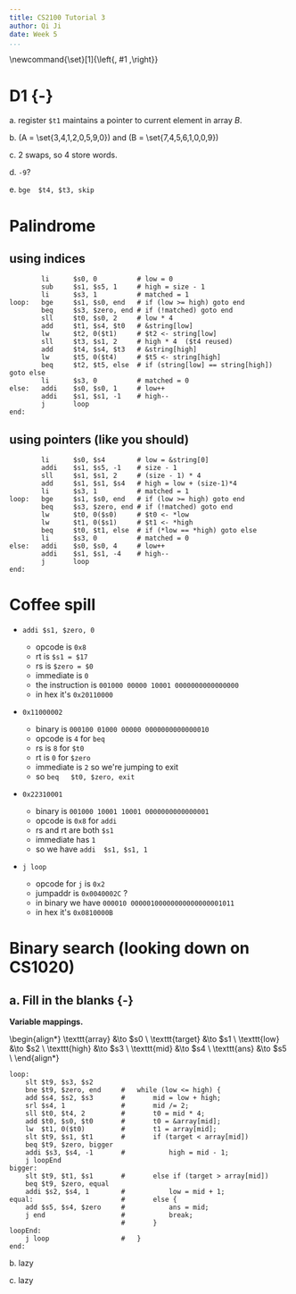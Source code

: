 ```yaml
---
title: CS2100 Tutorial 3
author: Qi Ji
date: Week 5
...
```


\newcommand{\set}[1]{\left\{\, #1 \,\right\}}

# D1 {-}

a. register `$t1` maintains a pointer to current element in array *B*.

b. \(A = \set{3,4,1,2,0,5,9,0}\) and \(B = \set{7,4,5,6,1,0,0,9}\)

c. 2 swaps, so 4 store words.

d. `-9`?

e. `bge  $t4, $t3, skip`

# Palindrome

## using indices

```{.mips .numberLines}
        li      $s0, 0          # low = 0
        sub     $s1, $s5, 1     # high = size - 1
        li      $s3, 1          # matched = 1
loop:   bge     $s1, $s0, end   # if (low >= high) goto end
        beq     $s3, $zero, end # if (!matched) goto end
        sll     $t0, $s0, 2     # low * 4
        add     $t1, $s4, $t0   # &string[low]
        lw      $t2, 0($t1)     # $t2 <- string[low]
        sll     $t3, $s1, 2     # high * 4  ($t4 reused)
        add     $t4, $s4, $t3   # &string[high]
        lw      $t5, 0($t4)     # $t5 <- string[high]
        beq     $t2, $t5, else  # if (string[low] == string[high]) goto else
        li      $s3, 0          # matched = 0
else:   addi    $s0, $s0, 1     # low++
        addi    $s1, $s1, -1    # high--
        j       loop
end:
```

## using pointers (like you should)

```{.mips .numberLines}
        li      $s0, $s4        # low = &string[0]
        addi    $s1, $s5, -1    # size - 1
        sll     $s1, $s1, 2     # (size - 1) * 4
        add     $s1, $s1, $s4   # high = low + (size-1)*4
        li      $s3, 1          # matched = 1
loop:   bge     $s1, $s0, end   # if (low >= high) goto end
        beq     $s3, $zero, end # if (!matched) goto end
        lw      $t0, 0($s0)     # $t0 <- *low
        lw      $t1, 0($s1)     # $t1 <- *high
        beq     $t0, $t1, else  # if (*low == *high) goto else
        li      $s3, 0          # matched = 0
else:   addi    $s0, $s0, 4     # low++
        addi    $s1, $s1, -4    # high--
        j       loop
end:
```

# Coffee spill

- `addi $s1, $zero, 0`
    * opcode is `0x8`
    * rt is `$s1 = $17`
    * rs is `$zero = $0`
    * immediate is `0`
    * the instruction is `001000 00000 10001 0000000000000000`
    * in hex it's `0x20110000`

- `0x11000002`
    * binary is `000100 01000 00000 0000000000000010`
    * opcode is `4` for `beq`
    * rs is `8` for `$t0`
    * rt is `0` for `$zero`
    * immediate is `2` so we're jumping to exit
    * so `beq   $t0, $zero, exit`

- `0x22310001`
    * binary is `001000 10001 10001 0000000000000001`
    * opcode is `0x8` for `addi`
    * rs and rt are both `$s1`
    * immediate has `1`
    * so we have `addi  $s1, $s1, 1`

- `j loop`
    * opcode for `j` is `0x2`
    * jumpaddr is `0x0040002C` ?
    * in binary we have `000010 00000100000000000000001011`
    * in hex it's `0x0810000B`

# Binary search (looking down on CS1020)

## a. Fill in the blanks {-}

__Variable mappings.__

\begin{align*}
    \texttt{array} &\to $s0 \\
    \texttt{target} &\to $s1 \\
    \texttt{low} &\to $s2 \\ 
    \texttt{high} &\to $s3 \\ 
    \texttt{mid} &\to $s4 \\ 
    \texttt{ans} &\to $s5 \\ 
\end{align*}

```{.mips .numberLines}
loop:
    slt $t9, $s3, $s2
    bne $t9, $zero, end     #   while (low <= high) {
    add $s4, $s2, $s3       #       mid = low + high;
    srl $s4, 1              #       mid /= 2;
    sll $t0, $t4, 2         #       t0 = mid * 4;
    add $t0, $s0, $t0       #       t0 = &array[mid];
    lw  $t1, 0($t0)         #       t1 = array[mid];
    slt $t9, $s1, $t1       #       if (target < array[mid])
    beq $t9, $zero, bigger
    addi $s3, $s4, -1       #           high = mid - 1;
    j loopEnd
bigger:
    slt $t9, $t1, $s1       #       else if (target > array[mid])
    beq $t9, $zero, equal
    addi $s2, $s4, 1        #           low = mid + 1;
equal:                      #       else {
    add $s5, $s4, $zero     #           ans = mid;
    j end                   #           break;
                            #       }
loopEnd:
    j loop                  #   }
end:
```

b. lazy

c. lazy
